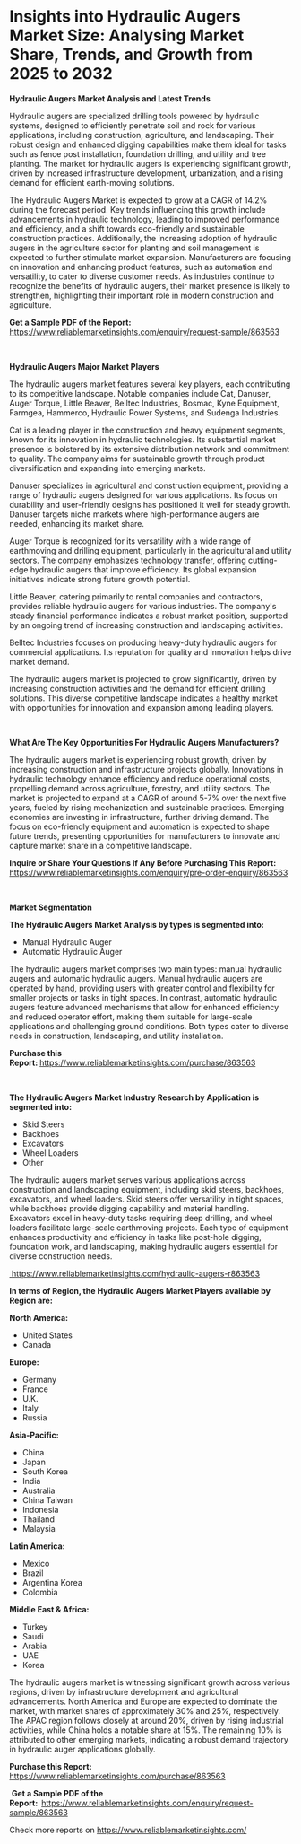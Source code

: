 <p><h1>Insights into Hydraulic Augers Market Size: Analysing Market Share, Trends, and Growth from 2025 to 2032</h1></p><p><strong>Hydraulic Augers Market Analysis and Latest Trends</strong></p>
<p><p>Hydraulic augers are specialized drilling tools powered by hydraulic systems, designed to efficiently penetrate soil and rock for various applications, including construction, agriculture, and landscaping. Their robust design and enhanced digging capabilities make them ideal for tasks such as fence post installation, foundation drilling, and utility and tree planting. The market for hydraulic augers is experiencing significant growth, driven by increased infrastructure development, urbanization, and a rising demand for efficient earth-moving solutions.</p><p>The Hydraulic Augers Market is expected to grow at a CAGR of 14.2% during the forecast period. Key trends influencing this growth include advancements in hydraulic technology, leading to improved performance and efficiency, and a shift towards eco-friendly and sustainable construction practices. Additionally, the increasing adoption of hydraulic augers in the agriculture sector for planting and soil management is expected to further stimulate market expansion. Manufacturers are focusing on innovation and enhancing product features, such as automation and versatility, to cater to diverse customer needs. As industries continue to recognize the benefits of hydraulic augers, their market presence is likely to strengthen, highlighting their important role in modern construction and agriculture.</p></p>
<p><strong>Get a Sample PDF of the Report:&nbsp;</strong> <a href="https://www.reliablemarketinsights.com/enquiry/request-sample/863563?utm_campaign=2302&utm_medium=2&utm_source=Github&utm_content=ia&utm_term=20022025&utm_id=hydraulic-augers">https://www.reliablemarketinsights.com/enquiry/request-sample/863563</a></p>
<p>&nbsp;</p>
<p><strong>Hydraulic Augers Major Market Players</strong></p>
<p><p>The hydraulic augers market features several key players, each contributing to its competitive landscape. Notable companies include Cat, Danuser, Auger Torque, Little Beaver, Belltec Industries, Bosmac, Kyne Equipment, Farmgea, Hammerco, Hydraulic Power Systems, and Sudenga Industries.</p><p>Cat is a leading player in the construction and heavy equipment segments, known for its innovation in hydraulic technologies. Its substantial market presence is bolstered by its extensive distribution network and commitment to quality. The company aims for sustainable growth through product diversification and expanding into emerging markets.</p><p>Danuser specializes in agricultural and construction equipment, providing a range of hydraulic augers designed for various applications. Its focus on durability and user-friendly designs has positioned it well for steady growth. Danuser targets niche markets where high-performance augers are needed, enhancing its market share.</p><p>Auger Torque is recognized for its versatility with a wide range of earthmoving and drilling equipment, particularly in the agricultural and utility sectors. The company emphasizes technology transfer, offering cutting-edge hydraulic augers that improve efficiency. Its global expansion initiatives indicate strong future growth potential.</p><p>Little Beaver, catering primarily to rental companies and contractors, provides reliable hydraulic augers for various industries. The company's steady financial performance indicates a robust market position, supported by an ongoing trend of increasing construction and landscaping activities.</p><p>Belltec Industries focuses on producing heavy-duty hydraulic augers for commercial applications. Its reputation for quality and innovation helps drive market demand.</p><p>The hydraulic augers market is projected to grow significantly, driven by increasing construction activities and the demand for efficient drilling solutions. This diverse competitive landscape indicates a healthy market with opportunities for innovation and expansion among leading players.</p></p>
<p>&nbsp;</p>
<p><strong>What Are The Key Opportunities For Hydraulic Augers Manufacturers?</strong></p>
<p><p>The hydraulic augers market is experiencing robust growth, driven by increasing construction and infrastructure projects globally. Innovations in hydraulic technology enhance efficiency and reduce operational costs, propelling demand across agriculture, forestry, and utility sectors. The market is projected to expand at a CAGR of around 5-7% over the next five years, fueled by rising mechanization and sustainable practices. Emerging economies are investing in infrastructure, further driving demand. The focus on eco-friendly equipment and automation is expected to shape future trends, presenting opportunities for manufacturers to innovate and capture market share in a competitive landscape.</p></p>
<p><strong>Inquire or Share Your Questions If Any Before Purchasing This Report:</strong> <a href="https://www.reliablemarketinsights.com/enquiry/pre-order-enquiry/863563?utm_campaign=2302&utm_medium=2&utm_source=Github&utm_content=ia&utm_term=20022025&utm_id=hydraulic-augers">https://www.reliablemarketinsights.com/enquiry/pre-order-enquiry/863563</a></p>
<p>&nbsp;</p>
<p><strong>Market Segmentation</strong></p>
<p><strong>The Hydraulic Augers Market Analysis by types is segmented into:</strong></p>
<p><ul><li>Manual Hydraulic Auger</li><li>Automatic Hydraulic Auger</li></ul></p>
<p><p>The hydraulic augers market comprises two main types: manual hydraulic augers and automatic hydraulic augers. Manual hydraulic augers are operated by hand, providing users with greater control and flexibility for smaller projects or tasks in tight spaces. In contrast, automatic hydraulic augers feature advanced mechanisms that allow for enhanced efficiency and reduced operator effort, making them suitable for large-scale applications and challenging ground conditions. Both types cater to diverse needs in construction, landscaping, and utility installation.</p></p>
<p><strong>Purchase this Report:&nbsp;</strong><a href="https://www.reliablemarketinsights.com/purchase/863563?utm_campaign=2302&utm_medium=2&utm_source=Github&utm_content=ia&utm_term=20022025&utm_id=hydraulic-augers">https://www.reliablemarketinsights.com/purchase/863563</a></p>
<p>&nbsp;</p>
<p><strong>The Hydraulic Augers Market Industry Research by Application is segmented into:</strong></p>
<p><ul><li>Skid Steers</li><li>Backhoes</li><li>Excavators</li><li>Wheel Loaders</li><li>Other</li></ul></p>
<p><p>The hydraulic augers market serves various applications across construction and landscaping equipment, including skid steers, backhoes, excavators, and wheel loaders. Skid steers offer versatility in tight spaces, while backhoes provide digging capability and material handling. Excavators excel in heavy-duty tasks requiring deep drilling, and wheel loaders facilitate large-scale earthmoving projects. Each type of equipment enhances productivity and efficiency in tasks like post-hole digging, foundation work, and landscaping, making hydraulic augers essential for diverse construction needs.</p></p>
<p><a href="https://www.reliablemarketinsights.com/hydraulic-augers-r863563?utm_campaign=2302&utm_medium=2&utm_source=Github&utm_content=ia&utm_term=20022025&utm_id=hydraulic-augers">&nbsp;https://www.reliablemarketinsights.com/hydraulic-augers-r863563</a></p>
<p><strong>In terms of Region, the Hydraulic Augers Market Players available by Region are:</strong></p>
<p>
    <p> <strong> North America: </strong>
        <ul>
            <li>United States</li>
            <li>Canada</li>
        </ul>
        </p> 
    <p> <strong> Europe: </strong>
        <ul>
            <li>Germany</li>
            <li>France</li>
            <li>U.K.</li>
            <li>Italy</li>
            <li>Russia</li>
        </ul>
        </p> 
    <p> <strong> Asia-Pacific: </strong>
        <ul>
            <li>China</li>
            <li>Japan</li>
            <li>South Korea</li>
            <li>India</li>
            <li>Australia</li>
            <li>China Taiwan</li>
            <li>Indonesia</li>
            <li>Thailand</li>
            <li>Malaysia</li>
        </ul>
        </p> 
    <p> <strong> Latin America: </strong>
        <ul>
            <li>Mexico</li>
            <li>Brazil</li>
            <li>Argentina Korea</li>
            <li>Colombia</li>
        </ul>
        </p> 
    <p> <strong> Middle East & Africa: </strong>
        <ul>
            <li>Turkey</li>
            <li>Saudi</li>
            <li>Arabia</li>
            <li>UAE</li>
            <li>Korea</li>
        </ul>
    </p>
    </p>
<p><p>The hydraulic augers market is witnessing significant growth across various regions, driven by infrastructure development and agricultural advancements. North America and Europe are expected to dominate the market, with market shares of approximately 30% and 25%, respectively. The APAC region follows closely at around 20%, driven by rising industrial activities, while China holds a notable share at 15%. The remaining 10% is attributed to other emerging markets, indicating a robust demand trajectory in hydraulic auger applications globally.</p></p>
<p><strong>Purchase this Report: </strong><a href="https://www.reliablemarketinsights.com/purchase/863563?utm_campaign=2302&utm_medium=2&utm_source=Github&utm_content=ia&utm_term=20022025&utm_id=hydraulic-augers">https://www.reliablemarketinsights.com/purchase/863563</a></p>
<p>&nbsp;<strong>Get a Sample PDF of the Report:&nbsp;&nbsp;</strong><a href="https://www.reliablemarketinsights.com/enquiry/request-sample/863563?utm_campaign=2302&utm_medium=2&utm_source=Github&utm_content=ia&utm_term=20022025&utm_id=hydraulic-augers">https://www.reliablemarketinsights.com/enquiry/request-sample/863563</a></p>
<p><strong></strong></p>
<p>Check more reports on <a href="https://www.reliablemarketinsights.com/?utm_campaign=2302&utm_medium=2&utm_source=Github&utm_content=ia&utm_term=20022025&utm_id=hydraulic-augers">https://www.reliablemarketinsights.com/</a></p>
